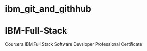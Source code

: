# ibm_git_and_githhub
# IBM-Full-Stack
Coursera IBM Full Stack Software Developer Professional Certificate
